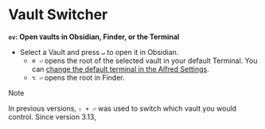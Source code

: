 # Vault Switcher

**`ov`: Open `V`aults in Obsidian, Finder, or the Terminal**
- Select a Vault and press `↵` to open it in Obsidian.
	- `⌘ ⏎` opens the root of the selected vault in your default Terminal. You can [change the default terminal in the Alfred Settings](https://www.alfredapp.com/help/features/terminal/).
	- `⌥ ⏎` opens the root in Finder.

> [!NOTE]  
> In previous versions, `⇧ + ⏎` was used to switch which vault you would control. Since version 3.13, 

